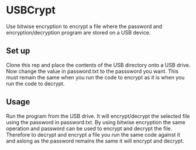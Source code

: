 # USBCrypt
Use bitwise encryption to encrypt a file where the password and encryption/decryption program are stored on a USB device.

## Set up

Clone this rep and place the contents of the USB directory onto a USB drive.
Now change the value in password.txt to the passsword you want. This must remain the same when you run the code to encrypt as it is when you run the code to decrypt.

## Usage
Run the program from the USB drive.
It will encrypt/decrypt the selected file using the password in password.txt. By using bitwise encryption the same operation and password can be used to encrypt and decrypt the file.
Therefore to decrypt and encrypt a file you run the same code against it and aslong as the password remains the same it will encrypt and decrypt.
